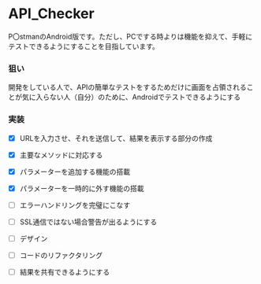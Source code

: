 # API_Checker

P〇stmanのAndroid版です。ただし、PCでする時よりは機能を抑えて、手軽にテストできるようにすることを目指しています。

### 狙い

開発をしている人で、APIの簡単なテストをするためだけに画面を占領されることが気に入らない人（自分）のために、Androidでテストできるようにする

### 実装
- [x] URLを入力させ、それを送信して、結果を表示する部分の作成

- [x] 主要なメソッドに対応する

- [x] パラメーターを追加する機能の搭載

- [x] パラメーターを一時的に外す機能の搭載

- [ ] エラーハンドリングを完璧にこなす

- [ ] SSL通信ではない場合警告が出るようにする

- [ ] デザイン

- [ ] コードのリファクタリング

- [ ] 結果を共有できるようにする
